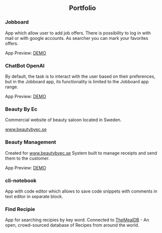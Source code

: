 <h2 align='center' >Portfolio</h2>

<h3>Jobboard</h3>

App which allow user to add job offers. There is possibility to log in with mail or with google accounts. As searcher you can mark your favorites offers. 

App Preview: <a href="https://jobboard-pi.vercel.app/dashboard">DEMO</a>

<h3>ChatBot OpenAI</h3>

By default, the task is to interact with the user based on their preferences, but in the Jobboard app, its functionality is limited to the Jobboard app range.

App Preview: <a href="https://chatbot-open-ai-theta.vercel.app/">DEMO</a>

<h3>Beauty By Ec</h3>

Commercial website of beauty saloon located in Sweden.

www.beautybyec.se

<h3>Beauty Management</h3>

Created for www.beautybyec.se System built to manage receipts and send them to the customer.

App Preview: <a href="https://beauty-management.vercel.app">DEMO</a>

<h3>cli-notebook</h3>

App with code editor which allows to save code snippets with comments in text editor in separate block.

<h3>Find Recipie</h3>

App for searching recipies by key word. Connected to [TheMealDB](https://www.themealdb.com/) - An open, crowd-sourced database of Recipes from around the world.


